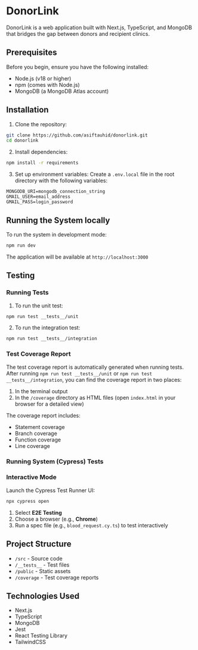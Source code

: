 # DonorLink

DonorLink is a web application built with Next.js, TypeScript, and MongoDB that bridges the gap between donors and recipient clinics.

## Prerequisites

Before you begin, ensure you have the following installed:

- Node.js (v18 or higher)
- npm (comes with Node.js)
- MongoDB (a MongoDB Atlas account)

## Installation

1. Clone the repository:

```bash
git clone https://github.com/asiftauhid/donorlink.git
cd donorlink
```

2. Install dependencies:

```bash
npm install -r requirements
```

3. Set up environment variables:
   Create a `.env.local` file in the root directory with the following variables:

```
MONGODB_URI=mongodb_connection_string
GMAIL_USER=email_address
GMAIL_PASS=login_password

```

## Running the System locally

To run the system in development mode:

```bash
npm run dev
```

The application will be available at `http://localhost:3000`

## Testing

### Running Tests

1. To run the unit test:

```bash
npm run test __tests__/unit
```

2. To run the integration test:

```bash
npm run test __tests__/integration
```

### Test Coverage Report

The test coverage report is automatically generated when running tests. After running `npm run test __tests__/unit` or `npm run test __tests__/integration`, you can find the coverage report in two places:

1. In the terminal output
2. In the `/coverage` directory as HTML files (open `index.html` in your browser for a detailed view)

The coverage report includes:

- Statement coverage
- Branch coverage
- Function coverage
- Line coverage

### Running System (Cypress) Tests

### Interactive Mode

Launch the Cypress Test Runner UI:

```bash
npx cypress open
```

1. Select **E2E Testing**
2. Choose a browser (e.g., **Chrome**)
3. Run a spec file (e.g., `blood_request.cy.ts`) to test interactively

## Project Structure

- `/src` - Source code
- `/__tests__` - Test files
- `/public` - Static assets
- `/coverage` - Test coverage reports

## Technologies Used

- Next.js
- TypeScript
- MongoDB
- Jest
- React Testing Library
- TailwindCSS

